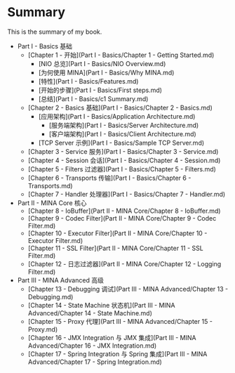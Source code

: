# Summary

This is the summary of my book.

* Part I - Basics 基础
	* [Chapter 1 - 开始](Part I - Basics/Chapter 1 - Getting Started.md)
		* [NIO 总览](Part I - Basics/NIO Overview.md)
		* [为何使用 MINA](Part I - Basics/Why MINA.md)
		* [特性](Part I - Basics/Features.md)
		* [开始的步骤](Part I - Basics/First steps.md)
		* [总结](Part I - Basics/c1 Summary.md)
 	* [Chapter 2 - Basics 基础](Part I - Basics/Chapter 2 - Basics.md)
		* [应用架构](Part I - Basics/Application Architecture.md)
			* [服务端架构](Part I - Basics/Server Architecture.md)
			* [客户端架构](Part I - Basics/Client Architecture.md)
		* [TCP Server 示例](Part I - Basics/Sample TCP Server.md)
 	* [Chapter 3 - Service 服务](Part I - Basics/Chapter 3 - Service.md)
 	* [Chapter 4 - Session 会话](Part I - Basics/Chapter 4 - Session.md)
 	* [Chapter 5 - Filters 过滤器](Part I - Basics/Chapter 5 - Filters.md)
 	* [Chapter 6 - Transports 传输](Part I - Basics/Chapter 6 - Transports.md)
 	* [Chapter 7 - Handler 处理器](Part I - Basics/Chapter 7 - Handler.md)
* Part II - MINA Core 核心
	* [Chapter 8 - IoBuffer](Part II - MINA Core/Chapter 8 - IoBuffer.md) 
	* [Chapter 9 - Codec Filter](Part II - MINA Core/Chapter 9 - Codec Filter.md) 
	* [Chapter 10 - Executor Filter](Part II - MINA Core/Chapter 10 - Executor Filter.md) 
	* [Chapter 11 - SSL Filter](Part II - MINA Core/Chapter 11 - SSL Filter.md) 
	* [Chapter 12 - 日志过滤器](Part II - MINA Core/Chapter 12 - Logging Filter.md) 
* Part III - MINA Advanced 高级
	* [Chapter 13 - Debugging 调试](Part III - MINA Advanced/Chapter 13 - Debugging.md) 
	* [Chapter 14 - State Machine 状态机](Part III - MINA Advanced/Chapter 14 - State Machine.md) 
	* [Chapter 15 - Proxy 代理](Part III - MINA Advanced/Chapter 15 - Proxy.md) 
	* [Chapter 16 - JMX Integration 与 JMX 集成](Part III - MINA Advanced/Chapter 16 - JMX Integration.md) 
	* [Chapter 17 - Spring Integration 与 Spring 集成](Part III - MINA Advanced/Chapter 17 - Spring Integration.md) 
